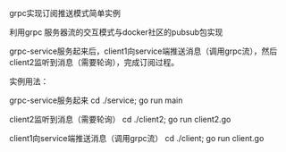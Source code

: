 grpc实现订阅推送模式简单实例

利用grpc 服务器流的交互模式与docker社区的pubsub包实现

grpc-service服务起来后，client1向service端推送消息（调用grpc流），然后client2监听到消息（需要轮询），完成订阅过程。

实例用法：

grpc-service服务起来
cd ./service; go run main

client2监听到消息（需要轮询）
cd ./client2; go run client2.go

client1向service端推送消息（调用grpc流）
cd ./client; go run client.go